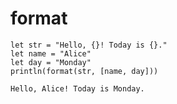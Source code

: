 # format

```moonbit
let str = "Hello, {}! Today is {}."
let name = "Alice"
let day = "Monday"
println(format(str, [name, day])) 
```

```
Hello, Alice! Today is Monday.
```